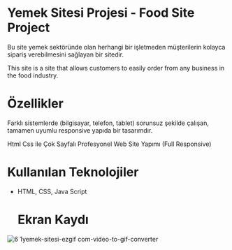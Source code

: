 # Yemek Sitesi Projesi - Food Site Project

Bu site yemek sektöründe olan herhangi bir işletmeden müşterilerin kolayca sipariş verebilmesini sağlayan bir sitedir.

This site is a site that allows customers to easily order from any business in the food industry.

# Özellikler

 Farklı sistemlerde (bilgisayar, telefon, tablet) sorunsuz şekilde çalışan, tamamen uyumlu responsive yapıda bir tasarımdır.

 Html Css ile Çok Sayfalı Profesyonel Web Site Yapımı (Full Responsive)

# Kullanılan Teknolojiler

- HTML, CSS, Java Script

  # Ekran Kaydı
![6 1yemek-sitesi-ezgif com-video-to-gif-converter](https://github.com/cngkorkmaz/yemek-sitesi--food-site/assets/164249002/2325e83c-e8b7-4292-94a2-1c3adee59e81)

  

  
  

